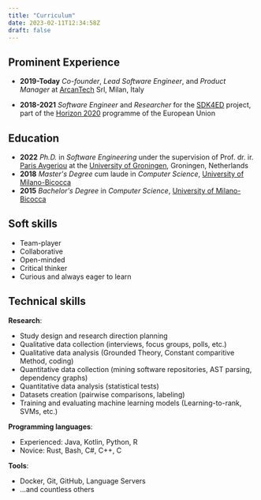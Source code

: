 ```yaml
---
title: "Curriculum"
date: 2023-02-11T12:34:58Z
draft: false
---
```


## Prominent Experience

- **2019-Today** *Co-founder*, *Lead Software Engineer*, and *Product Manager* at [ArcanTech](https://www.arcan.tech/) Srl, Milan, Italy

- **2018-2021** *Software Engineer* and *Researcher* for the [SDK4ED](https://sdk4ed.eu/) project, part of the [Horizon 2020](https://research-and-innovation.ec.europa.eu/funding/funding-opportunities/funding-programmes-and-open-calls/horizon-2020_en) programme of the European Union

## Education

- **2022** *Ph.D.* in *Software Engineering* under the supervision of Prof. dr. ir. [Paris Avgeriou](https://www.cs.rug.nl/~paris/) at the [University of Groningen](https://www.rug.nl/), Groningen, Netherlands
- **2018** *Master's Degree* cum laude in *Computer Science*, [University of Milano-Bicocca](https://www.unimib.it/) 
- **2015** *Bachelor's Degree* in *Computer Science*, [University of Milano-Bicocca](https://www.unimib.it/)

## Soft skills
- Team-player
- Collaborative
- Open-minded
- Critical thinker
- Curious and always eager to learn

## Technical skills
**Research**:
- Study design and research direction planning
- Qualitative data collection (interviews, focus groups, polls, etc.)
- Qualitative data analysis (Grounded Theory, Constant comparitive Method, coding)
- Quantitative data collection (mining software repositories, AST parsing, dependency graphs)
- Quantitative data analysis (statistical tests)
- Datasets creation (pairwise comparisons, labeling)
- Training and evaluating machine learning models (Learning-to-rank, SVMs, etc.)

**Programming languages**:
- Experienced: Java, Kotlin, Python, R
- Novice: Rust, Bash, C#, C++, C

**Tools**:
- Docker, Git, GitHub, Language Servers
- ...and countless others
    